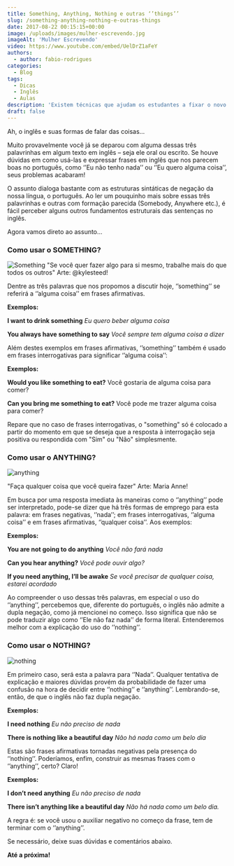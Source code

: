 ```yaml
---
title: Something, Anything, Nothing e outras ‘’things’’
slug: /something-anything-nothing-e-outras-things
date: 2017-08-22 00:15:15+00:00
image: /uploads/images/mulher-escrevendo.jpg
imageAlt: 'Mulher Escrevendo'
video: https://www.youtube.com/embed/UelDrZ1aFeY
authors:
  - author: fabio-rodrigues
categories:
  - Blog
tags:
  - Dicas
  - Inglês
  - Aulas
description: 'Existem técnicas que ajudam os estudantes a fixar o novo vocabulário'
draft: false
---
```


Ah, o inglês e suas formas de falar das coisas…

Muito provavelmente você já se deparou com alguma dessas três palavrinhas em algum texto em inglês – seja ele oral ou escrito. Se houve dúvidas em como usá-las e expressar frases em inglês que nos parecem boas no português, como ‘’Eu não tenho nada’’ ou ‘’Eu quero alguma coisa’’, seus problemas acabaram!

O assunto dialoga bastante com as estruturas sintáticas de negação da nossa língua, o português. Ao ler um pouquinho mais sobre essas três palavrinhas e outras com formação parecida (Somebody, Anywhere etc.), é fácil perceber alguns outros fundamentos estruturais das sentenças no inglês.

Agora vamos direto ao assunto...

### **Como usar o SOMETHING?**

![Something](/uploads/images/something.jpg)
"Se você quer fazer algo para si mesmo, trabalhe mais do que todos os outros" Arte: @kylesteed!

Dentre as três palavras que nos propomos a discutir hoje, ‘’something’’ se referirá a ‘’alguma coisa’’ em frases afirmativas.

**Exemplos:**

**I want to drink something**
*Eu quero beber alguma coisa*

**You always have something to say**
*Você sempre tem alguma coisa a dizer*

Além destes exemplos em frases afirmativas, ‘’something’’ também é usado em frases interrogativas para significar ‘’alguma coisa’’:

**Exemplos:**

**Would you like something to eat?**
Você gostaria de alguma coisa para comer?

**Can you bring me something to eat?**
Você pode me trazer alguma coisa para comer?

Repare que no caso de frases interrogativas, o "something" só é colocado a partir do momento em que se deseja que a resposta à interrogação seja positiva ou respondida com "Sim" ou "Não" simplesmente.

### **Como usar o ANYTHING?**

![anything](/uploads/images/anything.jpg)

"Faça qualquer coisa que você queira fazer" Arte: Maria Anne!

Em busca por uma resposta imediata às maneiras como o ‘’anything’’ pode ser interpretado, pode-se dizer que há três formas de emprego para esta palavra: em frases negativas, ‘’nada’’; em frases interrogativas, ‘’alguma coisa’’ e em frases afirmativas, ‘’qualquer coisa’’. Aos exemplos:

**Exemplos:**

**You are not going to do anything**
*Você não fará nada*

**Can you hear anything?**
*Você pode ouvir algo?*

**If you need anything, I’ll be awake**
*Se você precisar de qualquer coisa, estarei acordado*

Ao compreender o uso dessas três palavras, em especial o uso do ‘’anything’’, percebemos que, diferente do português, o inglês não admite a dupla negação, como já mencionei no começo. Isso significa que não se pode traduzir algo como ‘’Ele não faz nada’’ de forma literal. Entenderemos melhor com a explicação do uso do ‘’nothing’’.

### **Como usar o NOTHING?**

![nothing](/uploads/images/nothing.jpg)

Em primeiro caso, será esta a palavra para ‘’Nada’’. Qualquer tentativa de explicação e maiores dúvidas provém da probabilidade de fazer uma confusão na hora de decidir entre ‘’nothing’’ e ‘’anything’’. Lembrando-se, então, de que o inglês não faz dupla negação.

**Exemplos:**

**I need nothing**
*Eu não preciso de nada*

**There is nothing like a beautiful day**
*Não há nada como um belo dia*

Estas são frases afirmativas tornadas negativas pela presença do ‘’nothing’’. Poderíamos, enfim, construir as mesmas frases com o ‘’anything’’, certo? Claro!

**Exemplos:**

**I don’t need anything**
*Eu não preciso de nada*

**There isn’t anything like a beautiful day**
*Não há nada como um belo dia.*

A regra é: se você usou o auxiliar negativo no começo da frase, tem de terminar com o ‘’anything’’.

Se necessário, deixe suas dúvidas e comentários abaixo.

**Até a próxima!**
